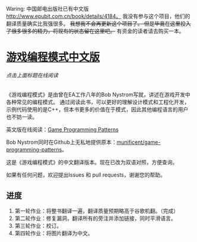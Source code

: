 Waring: 中国邮电出版社已有中文版 http://www.epubit.com.cn/book/details/4184。
我没有参与这个项目，他们的翻译质量确实比我强很多。
~~我想我不会再更新这个项目了。
但是毕竟在这里投入了很多很多的精力，将现有的状态留在这里吧。~~
有资金的读者请去购买一本。

# [游戏编程模式中文版](http://tkchushbm.github.io/Game-Programming-Patterns-CN/)
###### 点击上面标题在线阅读

《游戏编程模式》是由曾在EA工作八年的Bob Nystrom写就，讲述在游戏开发中各种常见的编程模式。
通过阅读此书，可以更好的理解设计模式和工程化开发，示例代码使用的是C++，但本书更多的价值在于模式，因此其他编程语言的用户也不妨一读。

英文版在线阅读：[Game Programming Patterns](http://gameprogrammingpatterns.com/)

Bob Nystrom同时在Github上无私地提供原本：[munificent/game-programming-patterns](https://github.com/munificent/game-programming-patterns)。

这是《游戏编程模式》的中文翻译版本。现在已改为双语对照，方便查询。

如果有任何问题，欢迎提出Issues 和 pull requests，谢谢您的帮助。

## 进度

1. 第一轮作业：将整书翻译一遍，翻译质量预期略高于谷歌机翻。（完成）
2. 第二轮作业：修复漏洞，翻译所有的旁注并添加链接，同时平滑语言。
3. 第三轮作业：校订。
4. 第四轮作业：将图片翻译为中文。
